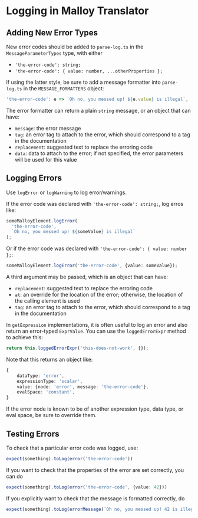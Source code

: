 # Logging in Malloy Translator

## Adding New Error Types

New error codes should be added to `parse-log.ts` in the `MessageParameterTypes` type, with either
* `'the-error-code': string;`
* `'the-error-code': { value: number, ...otherProperties };`

If using the latter style, be sure to add a message formatter into `parse-log.ts` in the `MESSAGE_FORMATTERS` object:

```ts
'the-error-code': e => `Oh no, you messed up! ${e.value} is illegal`,
```

The error formatter can return a plain `string` message, or an object that can have:
* `message`: the error message
* `tag`: an error tag to attach to the error, which should correspond to a tag in the documentation
* `replacement`: suggested text to replace the erroring code
* `data`: data to attach to the error; if not specified, the error parameters will be used for this value

## Logging Errors

Use `logError` or `logWarning` to log error/warnings.

If the error code was declared with `'the-error-code': string;`, log erros like:

```ts
someMalloyElement.logError(
  'the-error-code',
  `Oh no, you messed up! ${someValue} is illegal`
);
```

Or if the error code was declared with `'the-error-code': { value: number };`:

```ts
someMalloyElement.logError('the-error-code', {value: someValue});
```

A third argument may be passed, which is an object that can have:
* `replacement`: suggested text to replace the erroring code
* `at`: an override for the location of the error; otherwise, the location of the calling element is used
* `tag`: an error tag to attach to the error, which should correspond to a tag in the documentation

In `getExpression` implementations, it is often useful to log an error and also return an error-typed `ExprValue`. You can use the `loggedErrorExpr` method to achieve this:

```ts
return this.loggedErrorExpr('this-does-not-work', {});
```

Note that this returns an object like:

```ts
{
    dataType: 'error',
    expressionType: 'scalar',
    value: {node: 'error', message: 'the-error-code'},
    evalSpace: 'constant',
}
```

If the error node is known to be of another expression type, data type, or eval space, be sure to override them.

## Testing Errors

To check that a particular error code was logged, use:

```ts
expect(something).toLog(error('the-error-code'))
```
If you want to check that the properties of the error are set correctly, you can do
```ts
expect(something).toLog(error('the-error-code', {value: 42}))
```
If you explicitly want to check that the message is formatted correctly, do
```ts
expect(something).toLog(errorMessage(`Oh no, you messed up! 42 is illegal`))
```
